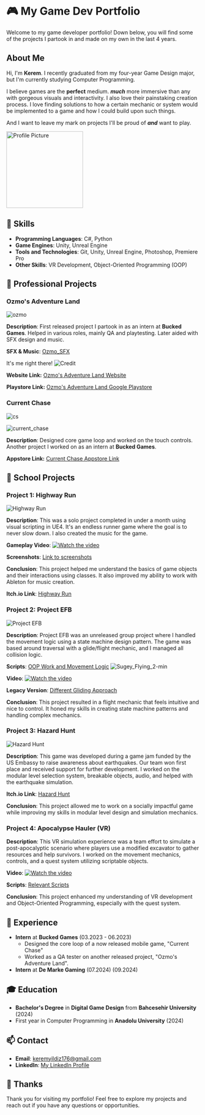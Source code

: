 # 🎮 My Game Dev Portfolio

Welcome to my game developer portfolio! Down below, you will find some of the projects I partook in and made on my own in the last 4 years.

## About Me

Hi, I'm **Kerem**. I recently graduated from my four-year Game Design major, but I'm currently studying Computer Programming.

 I believe games are the **perfect** medium. ***much*** more immersive than any with gorgeous visuals and interactivity. I also love their painstaking creation process. I love finding solutions to how a certain mechanic or system would be implemented to a game and how I could build upon such things. 

And I want to leave my mark on projects I'll be proud of ***and*** want to play.


 <img src="https://github.com/user-attachments/assets/87880a47-d2ec-4f96-9314-363b9d272103" alt="Profile Picture" width="200" height="200">

## 🚀 Skills

- **Programming Languages**: C#, Python
- **Game Engines**: Unity, Unreal Engine
- **Tools and Technologies**: Git, Unity, Unreal Engine, Photoshop, Premiere Pro
- **Other Skills**: VR Development, Object-Oriented Programming (OOP)

## 📂 Professional Projects
### Ozmo's Adventure Land
![ozmo](https://github.com/user-attachments/assets/b7b88f35-236d-41ea-9ded-ca50f5f2248a)

**Description**: First released project I partook in as an intern at **Bucked Games**. Helped in various roles, mainly QA and playtesting. Later aided with SFX design and music.

**SFX & Music**: [Ozmo_SFX](https://github.com/Kiru671/Ozmo_SFX)

It's me right there!
![Credit](https://github.com/user-attachments/assets/02ca0bc7-29cb-4f4f-94c8-b9695b7e81eb)


**Website Link:** [Ozmo's Adventure Land Website](https://www.ozmoadventureland.com/)

**Playstore Link:** [Ozmo's Adventure Land Google Playstore](https://play.google.com/store/apps/details?id=com.Solen.OzmoAdventureLandMain&hl=en)

### Current Chase

![cs](https://github.com/user-attachments/assets/68e49cf6-d41a-4eca-a3da-ac53ee0dc8cc)

![current_chase](https://github.com/user-attachments/assets/4c8c1a64-4031-4cc7-bed0-2fd90b516eea)



**Description**: Designed core game loop and worked on the touch controls. Another project I worked on as an intern at **Bucked Games**.


**Appstore Link:** [Current Chase Appstore Link](https://apps.apple.com/tr/app/current-chase/id6467595304?platform=iphone)




## 📂 School Projects

### Project 1: Highway Run

![Highway Run](https://github.com/user-attachments/assets/f584fe93-533d-4a31-94fa-990ac041a92b)


**Description**: This was a solo project completed in under a month using visual scripting in UE4. It's an endless runner game where the goal is to never slow down. I also created the music for the game.

**Gameplay Video**: [![Watch the video](https://img.youtube.com/vi/7tafZ5Es0os/default.jpg)](https://www.youtube.com/watch?v=7tafZ5Es0os)

**Screenshots**: [Link to screenshots](#)

**Conclusion**: This project helped me understand the basics of game objects and their interactions using classes. It also improved my ability to work with Ableton for music creation.

**Itch.io Link**: [Highway Run](https://kiru176.itch.io/highway-run)

### Project 2: Project EFB

![Project EFB](https://github.com/user-attachments/assets/1746bb70-e1dc-4ff8-9736-4c6baaf3596a)


**Description**: Project EFB was an unreleased group project where I handled the movement logic using a state machine design pattern. The game was based around traversal with a glide/flight mechanic, and I managed all collision logic.

**Scripts**: [OOP Work and Movement Logic](https://github.com/Kiru671/EFB_Scripts)
![Sugey_Flying_2-min](https://github.com/Kiru671/Portfolio/assets/112775690/a0dc3eba-0129-4554-9b1d-14e9ab707a66)


**Video**: [![Watch the video](https://img.youtube.com/vi/qzQkWC-rh-Q/default.jpg)](https://youtu.be/qzQkWC-rh-Q?si=um-Q7rwCQgm69dyF&t=208)

**Legacy Version**: [Different Gliding Approach](https://www.youtube.com/watch?v=sda4-PCvpYM)

**Conclusion**: This project resulted in a flight mechanic that feels intuitive and nice to control. It honed my skills in creating state machine patterns and handling complex mechanics.

### Project 3: Hazard Hunt

![Hazard Hunt](https://github.com/user-attachments/assets/9af755d5-ed35-4286-a562-73ae394f6850)


**Description**: This game was developed during a game jam funded by the US Embassy to raise awareness about earthquakes. Our team won first place and received support for further development. I worked on the modular level selection system, breakable objects, audio, and helped with the earthquake simulation.

**Itch.io Link**: [Hazard Hunt](https://kiru176.itch.io/hazard-hunt)

**Conclusion**: This project allowed me to work on a socially impactful game while improving my skills in modular level design and simulation mechanics.

### Project 4: Apocalypse Hauler (VR)

**Description**: This VR simulation experience was a team effort to simulate a post-apocalyptic scenario where players use a modified excavator to gather resources and help survivors. I worked on the movement mechanics, controls, and a quest system utilizing scriptable objects.

**Video**: [![Watch the video](https://img.youtube.com/vi/M6d6syOWEkg/default.jpg)](https://youtu.be/M6d6syOWEkg)

**Scripts**: [Relevant Scripts](https://github.com/Kiru671/Apocalypse_Hauler_Scripts)

**Conclusion**: This project enhanced my understanding of VR development and Object-Oriented Programming, especially with the quest system.


## 💼 Experience

- **Intern** at **Bucked Games** (03.2023 - 06.2023)
  - Designed the core loop of a now released mobile game, "Current Chase"
  - Worked as a QA tester on another released project, "Ozmo's Adventure Land".
- **Intern** at **De Marke Gaming** (07.2024) (09.2024)
  
## 🎓 Education

- **Bachelor's Degree** in **Digital Game Design** from **Bahcesehir University** (2024)
- First year in Computer Programming in **Anadolu University** (2024)

## 📫 Contact

- **Email**: keremyildiz176@gmail.com
- **LinkedIn**: [My LinkedIn Profile](https://www.linkedin.com/in/kiruyildiz/)

## 🙏 Thanks

Thank you for visiting my portfolio! Feel free to explore my projects and reach out if you have any questions or opportunities.
